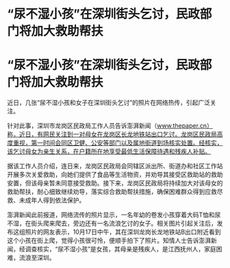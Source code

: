 # “尿不湿小孩”在深圳街头乞讨，民政部门将加大救助帮扶

# “尿不湿小孩”在深圳街头乞讨，民政部门将加大救助帮扶

近日，几张“尿不湿小孩和女子在深圳街头乞讨”的照片在网络热传，引起广泛关注。

针对此事，深圳市龙岗区民政局工作人员告诉澎湃新闻（www.thepaper.cn）称，近日，有网民关注到一对母女在龙岗区长龙地铁站出口乞讨。龙岗区民政局高度重视，第一时间会同区卫健、公安等部门以及属地街道到场核实处置。经核实，该乞讨母女为亲生关系，在户籍所在地享受最低生活保障待遇和残疾人补贴。

据该工作人员介绍，连日来，龙岗区民政局会同辖区派出所、街道办和社区工作站开展多次关爱救助，向她们提供了食品等生活物资，并劝导其接受区救助站的救助安置，但该母亲暂未同意接受救助。接下来，龙岗区民政局将持续加大对该母女的救助帮扶，耐心细致继续劝导，落实综合救助帮扶措施，确保困难群众得到应救尽救、未成年人得到依法保护。

澎湃新闻此前报道，网络流传的照片显示，一名年幼的卷发小孩穿着大码T恤和尿不湿，在街头爬来爬去，旁边还有一名流浪乞讨的女子。相关图片引起关注后，发布这组照片的网友表示，10月17日中午，其在深圳龙岗长龙地铁站B出口附近看到这个小孩在街上爬，觉得小孩很可怜，便顺手拍下了照片。知情人士告诉澎湃新闻，经调查核实，“尿不湿小孩”是女孩，其母亲是残疾人，是江西抚州人，家庭困难，流浪至深圳。

